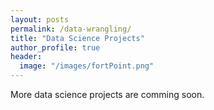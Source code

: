 ```yaml
---
layout: posts
permalink: /data-wrangling/
title: "Data Science Projects"
author_profile: true
header:
  image: "/images/fortPoint.png"
---
```


More data science projects are comming soon.

